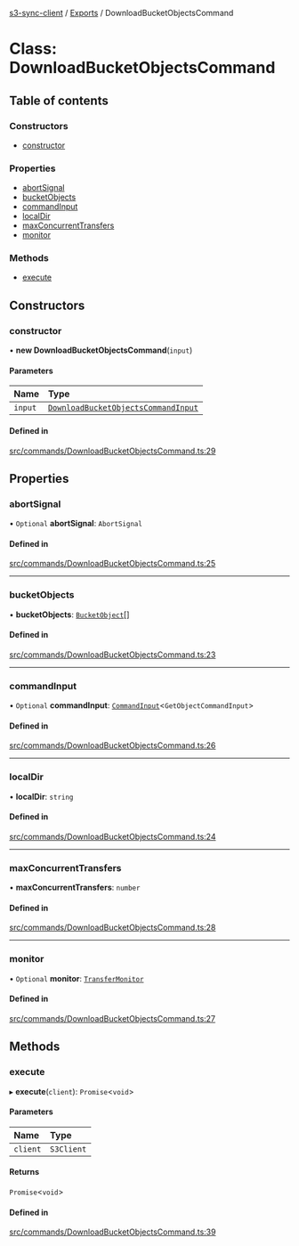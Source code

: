 [s3-sync-client](../README.md) / [Exports](../modules.md) / DownloadBucketObjectsCommand

# Class: DownloadBucketObjectsCommand

## Table of contents

### Constructors

- [constructor](DownloadBucketObjectsCommand.md#constructor)

### Properties

- [abortSignal](DownloadBucketObjectsCommand.md#abortsignal)
- [bucketObjects](DownloadBucketObjectsCommand.md#bucketobjects)
- [commandInput](DownloadBucketObjectsCommand.md#commandinput)
- [localDir](DownloadBucketObjectsCommand.md#localdir)
- [maxConcurrentTransfers](DownloadBucketObjectsCommand.md#maxconcurrenttransfers)
- [monitor](DownloadBucketObjectsCommand.md#monitor)

### Methods

- [execute](DownloadBucketObjectsCommand.md#execute)

## Constructors

### constructor

• **new DownloadBucketObjectsCommand**(`input`)

#### Parameters

| Name | Type |
| :------ | :------ |
| `input` | [`DownloadBucketObjectsCommandInput`](../modules.md#downloadbucketobjectscommandinput) |

#### Defined in

[src/commands/DownloadBucketObjectsCommand.ts:29](https://github.com/jeanbmar/s3-sync-client/blob/aff45e9/src/commands/DownloadBucketObjectsCommand.ts#L29)

## Properties

### abortSignal

• `Optional` **abortSignal**: `AbortSignal`

#### Defined in

[src/commands/DownloadBucketObjectsCommand.ts:25](https://github.com/jeanbmar/s3-sync-client/blob/aff45e9/src/commands/DownloadBucketObjectsCommand.ts#L25)

___

### bucketObjects

• **bucketObjects**: [`BucketObject`](BucketObject.md)[]

#### Defined in

[src/commands/DownloadBucketObjectsCommand.ts:23](https://github.com/jeanbmar/s3-sync-client/blob/aff45e9/src/commands/DownloadBucketObjectsCommand.ts#L23)

___

### commandInput

• `Optional` **commandInput**: [`CommandInput`](../modules.md#commandinput)<`GetObjectCommandInput`\>

#### Defined in

[src/commands/DownloadBucketObjectsCommand.ts:26](https://github.com/jeanbmar/s3-sync-client/blob/aff45e9/src/commands/DownloadBucketObjectsCommand.ts#L26)

___

### localDir

• **localDir**: `string`

#### Defined in

[src/commands/DownloadBucketObjectsCommand.ts:24](https://github.com/jeanbmar/s3-sync-client/blob/aff45e9/src/commands/DownloadBucketObjectsCommand.ts#L24)

___

### maxConcurrentTransfers

• **maxConcurrentTransfers**: `number`

#### Defined in

[src/commands/DownloadBucketObjectsCommand.ts:28](https://github.com/jeanbmar/s3-sync-client/blob/aff45e9/src/commands/DownloadBucketObjectsCommand.ts#L28)

___

### monitor

• `Optional` **monitor**: [`TransferMonitor`](TransferMonitor.md)

#### Defined in

[src/commands/DownloadBucketObjectsCommand.ts:27](https://github.com/jeanbmar/s3-sync-client/blob/aff45e9/src/commands/DownloadBucketObjectsCommand.ts#L27)

## Methods

### execute

▸ **execute**(`client`): `Promise`<`void`\>

#### Parameters

| Name | Type |
| :------ | :------ |
| `client` | `S3Client` |

#### Returns

`Promise`<`void`\>

#### Defined in

[src/commands/DownloadBucketObjectsCommand.ts:39](https://github.com/jeanbmar/s3-sync-client/blob/aff45e9/src/commands/DownloadBucketObjectsCommand.ts#L39)
